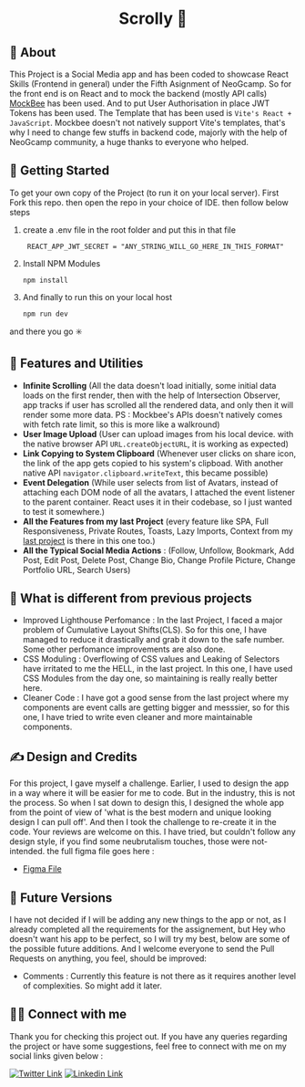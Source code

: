 <h1 align="center">Scrolly 🤳</h1>


## 🙂 About
This Project is a Social Media app and has been coded to showcase React Skills (Frontend in general) under the Fifth Asignment of NeoGcamp. So for the front end is on React and to mock the backend (mostly API calls) [MockBee](https://mockbee.netlify.app/) has been used. And to put User Authorisation in place JWT Tokens has been used. The Template that has been used is `Vite's React + JavaScript`. Mockbee doesn't not natively support Vite's templates, that's why I need to change few stuffs in backend code, majorly with the help of NeoGcamp community, a huge thanks to everyone who helped.

## 🏁 Getting Started
To get your own copy of the Project (to run it on your local server). First Fork this repo. then open the repo in your choice of IDE. then follow below steps
1. create a .env file in the root folder and put this in that file
    ```
     REACT_APP_JWT_SECRET = "ANY_STRING_WILL_GO_HERE_IN_THIS_FORMAT"
    ```
2. Install NPM Modules
    ```
    npm install
    ```
3. And finally to run this on your local host
    ```
    npm run dev
    ```
and there you go ✳️

## 🚀 Features and Utilities
- **Infinite Scrolling** (All the data doesn't load initially, some initial data loads on the first render, then with the help of Intersection Observer, app tracks if user has scrolled all the rendered data, and only then it will render some more data. PS : Mockbee's APIs doesn't natively comes with fetch rate limit, so this is more like a walkround)
- **User Image Upload** (User can upload images from his local device. with the native browser API `URL.createObjectURL`, it is working as expected)
- **Link Copying to System Clipboard** (Whenever user clicks on share icon, the link of the app gets copied to his system's clipboad. With another native API `navigator.clipboard.writeText`, this became possible)
- **Event Delegation** (While user selects from list of Avatars, instead of attaching each DOM node of all the avatars, I attached the event listener to the parent container. React uses it in their codebase, so I just wanted to test it somewhere.)
- **All the Features from my last Project** (every feature like SPA, Full Responsiveness, Private Routes, Toasts, Lazy Imports, Context from my [last project](https://github.com/DebasishSahoo10/The-Look-Shop) is there in this one too.)
- **All the Typical Social Media Actions** : (Follow, Unfollow, Bookmark, Add Post, Edit Post, Delete Post, Change Bio, Change Profile Picture, Change Portfolio URL, Search Users)

## 🦄 What is different from previous projects
- Improved Lighthouse Perfomance : In the last Project, I faced a major problem of Cumulative Layout Shifts(CLS). So for this one, I have managed to reduce it drastically and grab it down to the safe number. Some other perfomance improvements are also done. 
- CSS Moduling : Overflowing of CSS values and Leaking of Selectors have irritated to me the HELL, in the last project. In this one, I have used CSS Modules from the day one, so maintaining is really really better here.
- Cleaner Code : I have got a good sense from the last project where my components are event calls are getting bigger and messsier, so for this one, I have tried to write even cleaner and more maintainable components.

## ✍️ Design and Credits
For this project, I gave myself a challenge. Earlier, I used to design the app in a way where it will be easier for me to code. But in the industry, this is not the process. So when I sat down to design this, I designed the whole app from the point of view of 'what is the best modern and unique looking design I can pull off'. And then I took the challenge to re-create it in the code. Your reviews are welcome on this. I have tried, but couldn't follow any design style, if you find some neubrutalism touches, those were not-intended. the full figma file goes here : 
- [Figma File](https://www.figma.com/community/file/1256511911372216955/Social-Media---SCROLLY)

## 🎈 Future Versions
I have not decided if I will be adding any new things to the app or not, as I already completed all the requirements for the assignement, but Hey who doesn't want his app to be perfect, so I will try my best, below are some of the possible future additions. And I welcome everyone to send the Pull Requests on anything, you feel, should be improved:
- Comments : Currently this feature is not there as it requires another level of complexities. So might add it later.

## 🤜🤛 Connect with me
Thank you for checking this project out. If you have any queries regarding the project or have some suggestions, feel free to connect with me on my social links given below :

[![Twitter Link](https://img.shields.io/badge/Twitter-1DA1F2?style=for-the-badge&logo=twitter&logoColor=white)](https://twitter.com/dddddddeeeeevvv)
[![Linkedin Link](https://img.shields.io/badge/LinkedIn-0077B5?style=for-the-badge&logo=linkedin&logoColor=white)](https://www.linkedin.com/in/debasishsahoo1998)